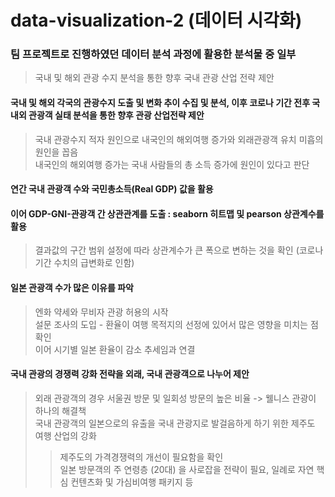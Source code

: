 # data-visualization-2 (데이터 시각화)

### 팀 프로젝트로 진행하였던 데이터 분석 과정에 활용한 분석물 중 일부
> 국내 및 해외 관광 수지 분석을 통한 향후 국내 관광 산업 전략 제안

#### 국내 및 해외 각국의 관광수지 도출 및 변화 추이 수집 및 분석, 이후 코로나 기간 전후 국내외 관광객 실태 분석을 통한 향후 관광 산업전략 제안

> 국내 관광수지 적자 원인으로 내국인의 해외여행 증가와 외래관광객 유치 미흡의 원인을 꼽음 <br/>
> 내국인의 해외여행 증가는 국내 사람들의 총 소득 증가에 원인이 있다고 판단
#### 연간 국내 관광객 수와 국민총소득(Real GDP) 값을 활용
#### 이어 GDP-GNI-관광객 간 상관관계를 도출 : seaborn 히트맵 및 pearson 상관계수를 활용
> 결과값의 구간 범위 설정에 따라 상관계수가 큰 폭으로 변하는 것을 확인 (코로나 기간 수치의 급변화로 인함)

#### 일본 관광객 수가 많은 이유를 파악<br/>
> 엔화 약세와 무비자 관광 허용의 시작 <br/>
> 설문 조사의 도입 - 환율이 여행 목적지의 선정에 있어서 많은 영향을 미치는 점 확인 <br/>
> 이어 시기별 일본 환율이 감소 추세임과 연결

#### 국내 관광의 경쟁력 강화 전략을 외래, 국내 관광객으로 나누어 제안<br/>
> 외래 관광객의 경우 서울권 방문 및 일회성 방문의 높은 비율 -> 웰니스 관광이 하나의 해결책 <br/>
> 국내 관광객의 일본으로의 유출을 국내 관광지로 발걸음하게 하기 위한 제주도 여행 산업의 강화
>> 제주도의 가격경쟁력의 개선이 필요함을 확인 <br/>
>> 일본 방문객의 주 연령층 (20대) 을 사로잡을 전략이 필요, 일례로 자연 핵심 컨텐츠화 및 가심비여행 패키지 등

